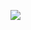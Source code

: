 ![](https://github-readme-stats.vercel.app/api?username=vitaminx&show_icons=true$card_width=800&theme=merko)

<!--
**vitaminx/vitaminx** is a ✨ _special_ ✨ repository because its `README.md` (this file) appears on your GitHub profile.

### ⚡ A programmer who doesn't understand code 👋

Here are some ideas to get you started:

- 🔭 I’m currently working on ...
- 🌱 I’m currently learning ...
- 👯 I’m looking to collaborate on ...
- 🤔 I’m looking for help with ...
- 💬 Ask me about ...
- 📫 How to reach me: ...
- 😄 Pronouns: ...
- ⚡ Fun fact: ...

![](https://github-readme-stats.vercel.app/api/top-langs/?username=vitaminx&show_icons&theme=merko)
[![Top Langs](https://github-readme-stats.vercel.app/api/top-langs/?username=vitaminx&show_icons=true&theme=merko)](https://github.com/vitaminx/github-readme-stats)

-->
